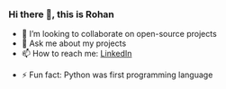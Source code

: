 ### Hi there 👋, this is Rohan

<!-- 🌱 I’m currently learning --> 
- 👯 I’m looking to collaborate on open-source projects <!-- - 🤔 I’m looking for help with ... -->
- 💬 Ask me about my projects
- 📫 How to reach me: 
  <a href="https://www.linkedin.com/in/rohananandpandit/">LinkedIn</a>
<!-- 🔭 I’m currently working at <a href="https://www.linkedin.com/company/metalynx/">Metalynx</a> -->
- ⚡ Fun fact: Python was first programming language

